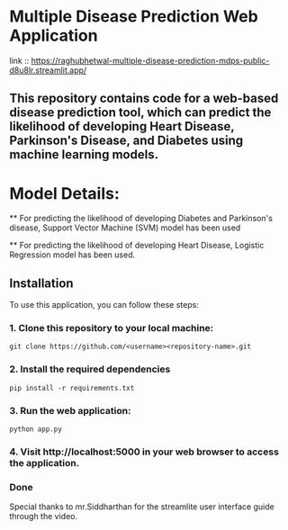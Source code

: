 
# Multiple Disease Prediction Web Application
link :: https://raghubhetwal-multiple-disease-prediction-mdps-public-d8u8lr.streamlit.app/


## This repository contains code for a web-based disease prediction tool, which can predict the likelihood of developing Heart Disease, Parkinson's Disease, and Diabetes using machine learning models.


# Model Details:
** For predicting the likelihood of developing Diabetes and Parkinson's disease, Support Vector Machine (SVM) model has been used

** For predicting the likelihood of developing Heart Disease, Logistic Regression model has been used. 
## Installation
To use this application, you can follow these steps:

   ### 1. Clone this repository to your local machine:

    git clone https://github.com/<username><repository-name>.git

### 2. Install the required dependencies
    pip install -r requirements.txt

### 3. Run the web application:
    python app.py

### 4. Visit http://localhost:5000 in your web browser to access the application. 
### Done


Special thanks to mr.Siddharthan for the streamlite user interface guide through the video.

